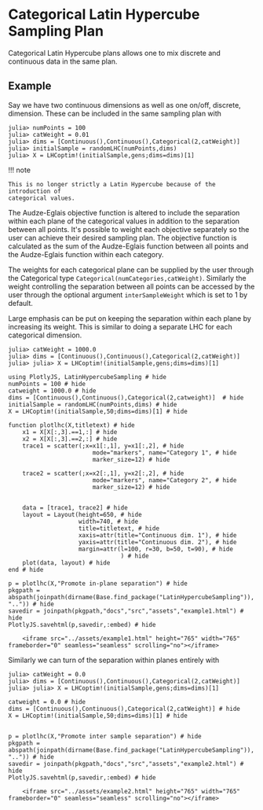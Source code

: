 # Categorical Latin Hypercube Sampling Plan

Categorical Latin Hypercube plans allows one to mix discrete and continuous data 
in the same plan. 
 
## Example
Say we have two continuous dimensions as well as one on/off, discrete, dimension. 
These can be included in the same sampling plan with

```julia-repl
julia> numPoints = 100
julia> catWeight = 0.01
julia> dims = [Continuous(),Continuous(),Categorical(2,catWeight)]
julia> initialSample = randomLHC(numPoints,dims)
julia> X = LHCoptim!(initialSample,gens;dims=dims)[1]
```


!!! note

    This is no longer strictly a Latin Hypercube because of the introduction of 
    categorical values.

The Audze-Eglais objective function is altered to include the separation within 
each plane of the categorical values in addition to the separation between all points.
It's possible to weight each objective separately so the user can achieve their desired
sampling plan. The objective function is calculated as the sum of the Audze-Eglais
function between all points and the Audze-Eglais function within each category. 

The weights for each categorical plane can be supplied by the user through the Categorical type
`Categorical(numCategories,catWeight)`. Similarly the weight controlling the separation
between all points can be accessed by the user through the optional argument 
`interSampleWeight` which is set to 1 by default.

Large emphasis can be put on keeping the separation within each plane by
increasing its weight. This is similar to doing a separate LHC for each categorical
 dimension. 
```julia-repl
julia> catWeight = 1000.0
julia> dims = [Continuous(),Continuous(),Categorical(2,catWeight)]
julia> julia> X = LHCoptim!(initialSample,gens;dims=dims)[1]
```

```@setup x
using PlotlyJS, LatinHypercubeSampling # hide
numPoints = 100 # hide
catweight = 1000.0 # hide
dims = [Continuous(),Continuous(),Categorical(2,catweight)]  # hide
initialSample = randomLHC(numPoints,dims) # hide 
X = LHCoptim!(initialSample,50;dims=dims)[1] # hide 

function plotlhc(X,titletext) # hide
    x1 = X[X[:,3].==1,:] # hide
    x2 = X[X[:,3].==2,:] # hide
    trace1 = scatter(;x=x1[:,1], y=x1[:,2], # hide
                        mode="markers", name="Category 1", # hide
                        marker_size=12) # hide

    trace2 = scatter(;x=x2[:,1], y=x2[:,2], # hide
                        mode="markers", name="Category 2", # hide
                        marker_size=12) # hide

    
    data = [trace1, trace2] # hide
    layout = Layout(height=650, # hide
                    width=740, # hide
                    title=titletext, # hide
                    xaxis=attr(title="Continuous dim. 1"), # hide
                    yaxis=attr(title="Continuous dim. 2"), # hide
                    margin=attr(l=100, r=30, b=50, t=90), # hide
                                ) # hide
    plot(data, layout) # hide
end # hide

p = plotlhc(X,"Promote in-plane separation") # hide
pkgpath = abspath(joinpath(dirname(Base.find_package("LatinHypercubeSampling")), "..")) # hide
savedir = joinpath(pkgpath,"docs","src","assets","example1.html") # hide
PlotlyJS.savehtml(p,savedir,:embed) # hide
```
```@raw html
    <iframe src="../assets/example1.html" height="765" width="765" frameborder="0" seamless="seamless" scrolling="no"></iframe>
```



Similarly we can turn of the separation within planes entirely with 
```julia-repl
julia> catWeight = 0.0
julia> dims = [Continuous(),Continuous(),Categorical(2,catWeight)]
julia> julia> X = LHCoptim!(initialSample,gens;dims=dims)[1]
```
```@setup x
catweight = 0.0 # hide
dims = [Continuous(),Continuous(),Categorical(2,catWeight)] # hide
X = LHCoptim!(initialSample,50;dims=dims)[1] # hide 


p = plotlhc(X,"Promote inter sample separation") # hide
pkgpath = abspath(joinpath(dirname(Base.find_package("LatinHypercubeSampling")), "..")) # hide
savedir = joinpath(pkgpath,"docs","src","assets","example2.html") # hide
PlotlyJS.savehtml(p,savedir,:embed) # hide
```
```@raw html
    <iframe src="../assets/example2.html" height="765" width="765" frameborder="0" seamless="seamless" scrolling="no"></iframe>
```